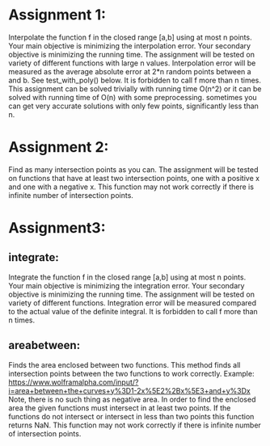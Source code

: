         
# Assignment 1:        
Interpolate the function f in the closed range [a,b] using at most n points.
Your main objective is minimizing the interpolation error.
Your secondary objective is minimizing the running time.
The assignment will be tested on variety of different functions with large n values.
Interpolation error will be measured as the average absolute error at 2*n random points between a and b.
See test_with_poly() below.
It is forbidden to call f more than n times.
This assignment can be solved trivially with running time O(n^2) or it can be solved with running time of O(n) with some preprocessing.
sometimes you can get very accurate solutions with only few points, significantly less than n.

# Assignment 2:
Find as many intersection points as you can.
The assignment will be tested on functions that have at least two intersection points, one with a positive x and one with a negative x.
This function may not work correctly if there is infinite number of intersection points.

# Assignment3:
## integrate:
Integrate the function f in the closed range [a,b] using at most n points.
Your main objective is minimizing the integration error.
Your secondary objective is minimizing the running time.
The assignment will be tested on variety of different functions.
Integration error will be measured compared to the actual value of the definite integral.
It is forbidden to call f more than n times.

## areabetween:
Finds the area enclosed between two functions. This method finds
all intersection points between the two functions to work correctly.
Example: https://www.wolframalpha.com/input/?i=area+between+the+curves+y%3D1-2x%5E2%2Bx%5E3+and+y%3Dx
Note, there is no such thing as negative area.
In order to find the enclosed area the given functions must intersect in at least two points.
If the functions do not intersect or intersect in less than two points this function returns NaN.
This function may not work correctly if there is infinite number of intersection points.

